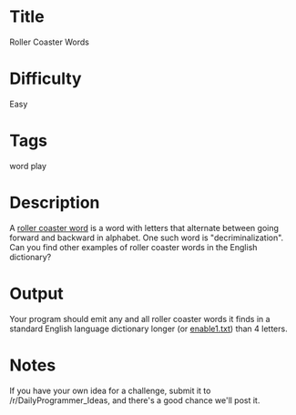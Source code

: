 # Title

Roller Coaster Words

# Difficulty

Easy

# Tags

word play

# Description

A [roller coaster word](http://www.questrel.com/records.html#spelling_alphabetical_order_entire_word_roller-coaster) is a word with letters that alternate between going forward and backward in alphabet. One such word is "decriminalization". Can you find other examples of roller coaster words in the English dictionary?

# Output

Your program should emit any and all roller coaster words it finds in a standard English language dictionary longer (or [enable1.txt](https://github.com/dolph/dictionary/blob/master/enable1.txt)) than 4 letters. 

# Notes

If you have your own idea for a challenge, submit it to /r/DailyProgrammer_Ideas, and there's a good chance we'll post it.

